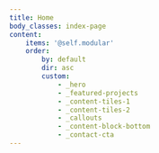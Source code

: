 ```yaml
---
title: Home
body_classes: index-page
content:
    items: '@self.modular'
    order:
        by: default
        dir: asc
        custom:
            - _hero
            - _featured-projects
            - _content-tiles-1
            - _content-tiles-2
            - _callouts
            - _content-block-bottom
            - _contact-cta
---
```


